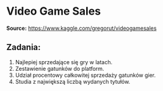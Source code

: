 # Video Game Sales

**Source:** https://www.kaggle.com/gregorut/videogamesales

## Zadania:

1. Najlepiej sprzedające się gry w latach.
2. Zestawienie gatunków do platform.
3. Udział procentowy całkowitej sprzedaży gatunków gier.
4. Studia z największą liczbą wydanych tytułów.

